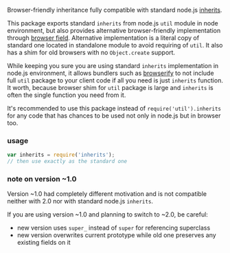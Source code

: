 Browser-friendly inheritance fully compatible with standard node.js
[inherits](http://nodejs.org/api/util.html#util_util_inherits_constructor_superconstructor).

This package exports standard `inherits` from node.js `util` module in
node environment, but also provides alternative browser-friendly
implementation through [browser
field](https://gist.github.com/shtylman/4339901). Alternative
implementation is a literal copy of standard one located in standalone
module to avoid requiring of `util`. It also has a shim for old
browsers with no `Object.create` support.

While keeping you sure you are using standard `inherits`
implementation in node.js environment, it allows bundlers such as
[browserify](https://github.com/substack/node-browserify) to not
include full `util` package to your client code if all you need is
just `inherits` function. It worth, because browser shim for `util`
package is large and `inherits` is often the single function you need
from it.

It's recommended to use this package instead of
`require('util').inherits` for any code that has chances to be used
not only in node.js but in browser too.

###  usage

```js
var inherits = require('inherits');
// then use exactly as the standard one
```

###  note on version ~1.0

Version ~1.0 had completely different motivation and is not compatible
neither with 2.0 nor with standard node.js `inherits`.

If you are using version ~1.0 and planning to switch to ~2.0, be
careful:

* new version uses `super_` instead of `super` for referencing
  superclass
* new version overwrites current prototype while old one preserves any
  existing fields on it
